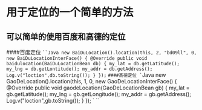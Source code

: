 # 用于定位的一个简单的方法
## 可以简单的使用百度和高德的定位
####百度定位
` ``Java
new BaiDuLocation().location(this, 2, "bd09ll", 0, new BaiDuLocationInterFace() {
            @Override
            public void baidulocation(BaiDuLocationBean db) {
                my_lat = db.getLatitude();
                my_lng = db.getLontitude();
                my_addr = db.getAddress();
                Log.v("loction",db.toString());
            }
        });
` ``
####高德定位
` ``Java
 new GaoDeLocation().location(this, 1, 0, new GaoDeLocationInterFace() {
            @Override
            public void gaodeLocation(GaoDeLocationBean gb) {
                my_lat = gb.getLatitude();
                my_lng = gb.getLongitude();
                my_addr = gb.getAddress();
                Log.v("loction",gb.toString());
            }
        });
` ``
